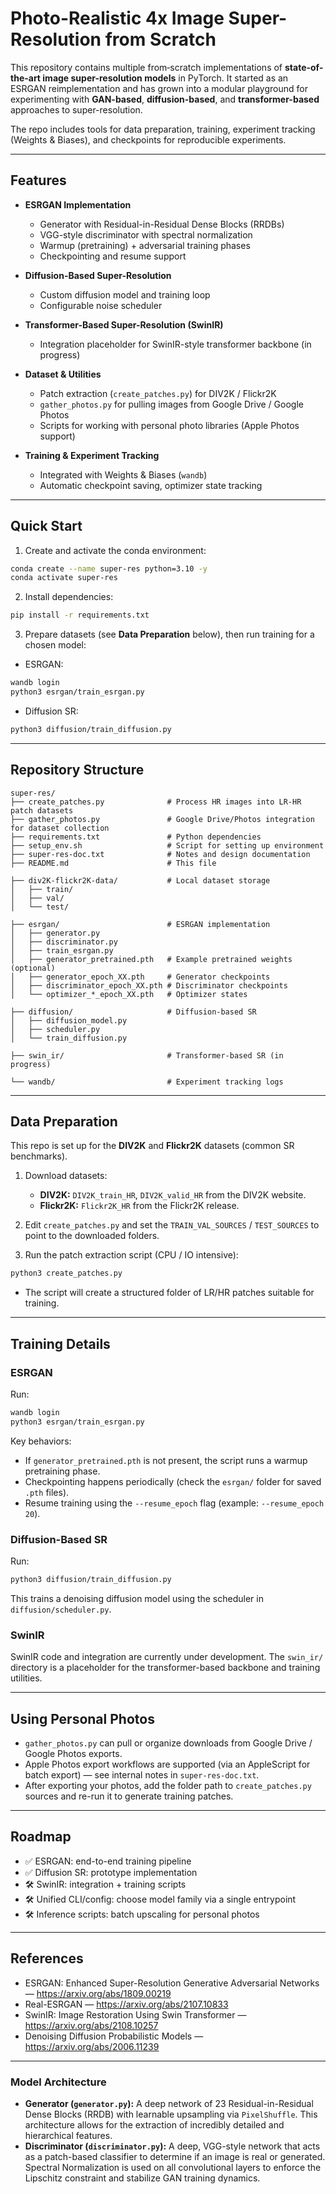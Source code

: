 # Photo-Realistic 4x Image Super-Resolution from Scratch

This repository contains multiple from‑scratch implementations of **state-of-the-art image super-resolution models** in PyTorch. It started as an ESRGAN reimplementation and has grown into a modular playground for experimenting with **GAN-based**, **diffusion-based**, and **transformer-based** approaches to super-resolution.

The repo includes tools for data preparation, training, experiment tracking (Weights & Biases), and checkpoints for reproducible experiments.

---

## Features

- **ESRGAN Implementation**
  - Generator with Residual-in-Residual Dense Blocks (RRDBs)
  - VGG-style discriminator with spectral normalization
  - Warmup (pretraining) + adversarial training phases
  - Checkpointing and resume support

- **Diffusion-Based Super-Resolution**
  - Custom diffusion model and training loop
  - Configurable noise scheduler

- **Transformer-Based Super-Resolution (SwinIR)**
  - Integration placeholder for SwinIR-style transformer backbone (in progress)

- **Dataset & Utilities**
  - Patch extraction (`create_patches.py`) for DIV2K / Flickr2K
  - `gather_photos.py` for pulling images from Google Drive / Google Photos
  - Scripts for working with personal photo libraries (Apple Photos support)

- **Training & Experiment Tracking**
  - Integrated with Weights & Biases (`wandb`)
  - Automatic checkpoint saving, optimizer state tracking

---

## Quick Start

1. Create and activate the conda environment:

```bash
conda create --name super-res python=3.10 -y
conda activate super-res
```

2. Install dependencies:

```bash
pip install -r requirements.txt
```

3. Prepare datasets (see **Data Preparation** below), then run training for a chosen model:

- ESRGAN:

```bash
wandb login
python3 esrgan/train_esrgan.py
```

- Diffusion SR:

```bash
python3 diffusion/train_diffusion.py
```

---

## Repository Structure

```
super-res/
├── create_patches.py              # Process HR images into LR-HR patch datasets
├── gather_photos.py               # Google Drive/Photos integration for dataset collection
├── requirements.txt               # Python dependencies
├── setup_env.sh                   # Script for setting up environment
├── super-res-doc.txt              # Notes and design documentation
├── README.md                      # This file

├── div2K-flickr2K-data/           # Local dataset storage
│   ├── train/
│   ├── val/
│   └── test/

├── esrgan/                        # ESRGAN implementation
│   ├── generator.py
│   ├── discriminator.py
│   ├── train_esrgan.py
│   ├── generator_pretrained.pth   # Example pretrained weights (optional)
│   ├── generator_epoch_XX.pth     # Generator checkpoints
│   ├── discriminator_epoch_XX.pth # Discriminator checkpoints
│   └── optimizer_*_epoch_XX.pth   # Optimizer states

├── diffusion/                     # Diffusion-based SR
│   ├── diffusion_model.py
│   ├── scheduler.py
│   └── train_diffusion.py

├── swin_ir/                       # Transformer-based SR (in progress)

└── wandb/                         # Experiment tracking logs
```

---

## Data Preparation

This repo is set up for the **DIV2K** and **Flickr2K** datasets (common SR benchmarks).

1. Download datasets:
   - **DIV2K:** `DIV2K_train_HR`, `DIV2K_valid_HR` from the DIV2K website.
   - **Flickr2K:** `Flickr2K_HR` from the Flickr2K release.

2. Edit `create_patches.py` and set the `TRAIN_VAL_SOURCES` / `TEST_SOURCES` to point to the downloaded folders.

3. Run the patch extraction script (CPU / IO intensive):

```bash
python3 create_patches.py
```

- The script will create a structured folder of LR/HR patches suitable for training.

---

## Training Details

### ESRGAN

Run:

```bash
wandb login
python3 esrgan/train_esrgan.py
```

Key behaviors:
- If `generator_pretrained.pth` is not present, the script runs a warmup pretraining phase.
- Checkpointing happens periodically (check the `esrgan/` folder for saved `.pth` files).
- Resume training using the `--resume_epoch` flag (example: `--resume_epoch 20`).

### Diffusion-Based SR

Run:

```bash
python3 diffusion/train_diffusion.py
```

This trains a denoising diffusion model using the scheduler in `diffusion/scheduler.py`.

### SwinIR

SwinIR code and integration are currently under development. The `swin_ir/` directory is a placeholder for the transformer-based backbone and training utilities.

---

## Using Personal Photos

- `gather_photos.py` can pull or organize downloads from Google Drive / Google Photos exports.
- Apple Photos export workflows are supported (via an AppleScript for batch export) — see internal notes in `super-res-doc.txt`.
- After exporting your photos, add the folder path to `create_patches.py` sources and re-run it to generate training patches.

---

## Roadmap

- ✅ ESRGAN: end-to-end training pipeline
- ✅ Diffusion SR: prototype implementation
- 🛠️ SwinIR: integration + training scripts
- 🛠️ Unified CLI/config: choose model family via a single entrypoint
- 🛠️ Inference scripts: batch upscaling for personal photos

---

## References

- ESRGAN: Enhanced Super-Resolution Generative Adversarial Networks — https://arxiv.org/abs/1809.00219
- Real-ESRGAN — https://arxiv.org/abs/2107.10833
- SwinIR: Image Restoration Using Swin Transformer — https://arxiv.org/abs/2108.10257
- Denoising Diffusion Probabilistic Models — https://arxiv.org/abs/2006.11239

---


### Model Architecture

* **Generator (`generator.py`):** A deep network of 23 Residual-in-Residual Dense Blocks (RRDB) with learnable upsampling via `PixelShuffle`. This architecture allows for the extraction of incredibly detailed and hierarchical features.
* **Discriminator (`discriminator.py`):** A deep, VGG-style network that acts as a patch-based classifier to determine if an image is real or generated. Spectral Normalization is used on all convolutional layers to enforce the Lipschitz constraint and stabilize GAN training dynamics.

